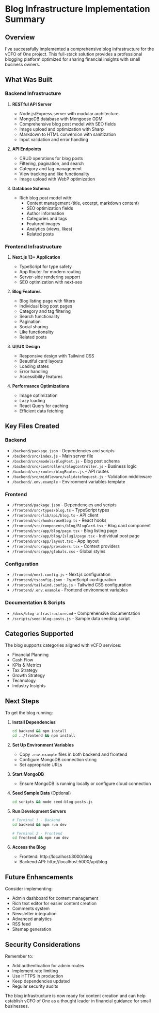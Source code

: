 # Blog Infrastructure Implementation Summary

## Overview

I've successfully implemented a comprehensive blog infrastructure for the vCFO of One project. This full-stack solution provides a professional blogging platform optimized for sharing financial insights with small business owners.

## What Was Built

### Backend Infrastructure

1. **RESTful API Server**
   - Node.js/Express server with modular architecture
   - MongoDB database with Mongoose ODM
   - Comprehensive blog post model with SEO fields
   - Image upload and optimization with Sharp
   - Markdown to HTML conversion with sanitization
   - Input validation and error handling

2. **API Endpoints**
   - CRUD operations for blog posts
   - Filtering, pagination, and search
   - Category and tag management
   - View tracking and like functionality
   - Image upload with WebP optimization

3. **Database Schema**
   - Rich blog post model with:
     - Content management (title, excerpt, markdown content)
     - SEO optimization fields
     - Author information
     - Categories and tags
     - Featured images
     - Analytics (views, likes)
     - Related posts

### Frontend Infrastructure

1. **Next.js 13+ Application**
   - TypeScript for type safety
   - App Router for modern routing
   - Server-side rendering support
   - SEO optimization with next-seo

2. **Blog Features**
   - Blog listing page with filters
   - Individual blog post pages
   - Category and tag filtering
   - Search functionality
   - Pagination
   - Social sharing
   - Like functionality
   - Related posts

3. **UI/UX Design**
   - Responsive design with Tailwind CSS
   - Beautiful card layouts
   - Loading states
   - Error handling
   - Accessibility features

4. **Performance Optimizations**
   - Image optimization
   - Lazy loading
   - React Query for caching
   - Efficient data fetching

## Key Files Created

### Backend
- `/backend/package.json` - Dependencies and scripts
- `/backend/src/index.js` - Main server file
- `/backend/src/models/BlogPost.js` - Blog post schema
- `/backend/src/controllers/blogController.js` - Business logic
- `/backend/src/routes/blogRoutes.js` - API routes
- `/backend/src/middleware/validateRequest.js` - Validation middleware
- `/backend/.env.example` - Environment variables template

### Frontend
- `/frontend/package.json` - Dependencies and scripts
- `/frontend/src/types/blog.ts` - TypeScript types
- `/frontend/src/lib/api/blog.ts` - API client
- `/frontend/src/hooks/useBlog.ts` - React hooks
- `/frontend/src/components/blog/BlogCard.tsx` - Blog card component
- `/frontend/src/app/blog/page.tsx` - Blog listing page
- `/frontend/src/app/blog/[slug]/page.tsx` - Individual post page
- `/frontend/src/app/layout.tsx` - App layout
- `/frontend/src/app/providers.tsx` - Context providers
- `/frontend/src/app/globals.css` - Global styles

### Configuration
- `/frontend/next.config.js` - Next.js configuration
- `/frontend/tsconfig.json` - TypeScript configuration
- `/frontend/tailwind.config.js` - Tailwind CSS configuration
- `/frontend/.env.example` - Frontend environment variables

### Documentation & Scripts
- `/docs/blog-infrastructure.md` - Comprehensive documentation
- `/scripts/seed-blog-posts.js` - Sample data seeding script

## Categories Supported

The blog supports categories aligned with vCFO services:
- Financial Planning
- Cash Flow
- KPIs & Metrics
- Tax Strategy
- Growth Strategy
- Technology
- Industry Insights

## Next Steps

To get the blog running:

1. **Install Dependencies**
   ```bash
   cd backend && npm install
   cd ../frontend && npm install
   ```

2. **Set Up Environment Variables**
   - Copy `.env.example` files in both backend and frontend
   - Configure MongoDB connection string
   - Set appropriate URLs

3. **Start MongoDB**
   - Ensure MongoDB is running locally or configure cloud connection

4. **Seed Sample Data** (Optional)
   ```bash
   cd scripts && node seed-blog-posts.js
   ```

5. **Run Development Servers**
   ```bash
   # Terminal 1 - Backend
   cd backend && npm run dev

   # Terminal 2 - Frontend
   cd frontend && npm run dev
   ```

6. **Access the Blog**
   - Frontend: http://localhost:3000/blog
   - Backend API: http://localhost:5000/api/blog

## Future Enhancements

Consider implementing:
- Admin dashboard for content management
- Rich text editor for easier content creation
- Comments system
- Newsletter integration
- Advanced analytics
- RSS feed
- Sitemap generation

## Security Considerations

Remember to:
- Add authentication for admin routes
- Implement rate limiting
- Use HTTPS in production
- Keep dependencies updated
- Regular security audits

The blog infrastructure is now ready for content creation and can help establish vCFO of One as a thought leader in financial guidance for small businesses.